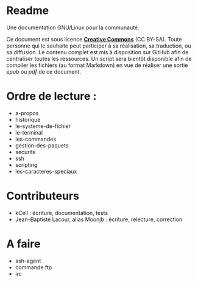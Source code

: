 
# Readme

Une documentation GNU/Linux pour la communauté.

Ce document est sous licence [**Creative Commons**](http://creativecommons.org/licenses/by-sa/4.0/ "CC BY-SA") (CC BY-SA). Toute personne qui le souhaite peut participer à sa réalisation, sa traduction, ou sa diffusion. Le contenu complet est mis à disposition sur GitHub afin de centraliser toutes les ressources. Un script sera bientôt disponible afin de compiler les fichiers (au format Markdown) en vue de réaliser une sortie *epub* ou *pdf* de ce document.

# Ordre de lecture :

- a-propos
- historique
- le-systeme-de-fichier
- le-terminal
- les-commandes
- gestion-des-paquets
- securite
- ssh
- scripting
- les-caracteres-speciaux

# Contributeurs

- kCell									: écriture, documentation, tests
- Jean-Baptiste Lacour, alias Moonjb	: écriture, relecture, correction

# A faire

- ssh-agent
- commande ftp
- irc
